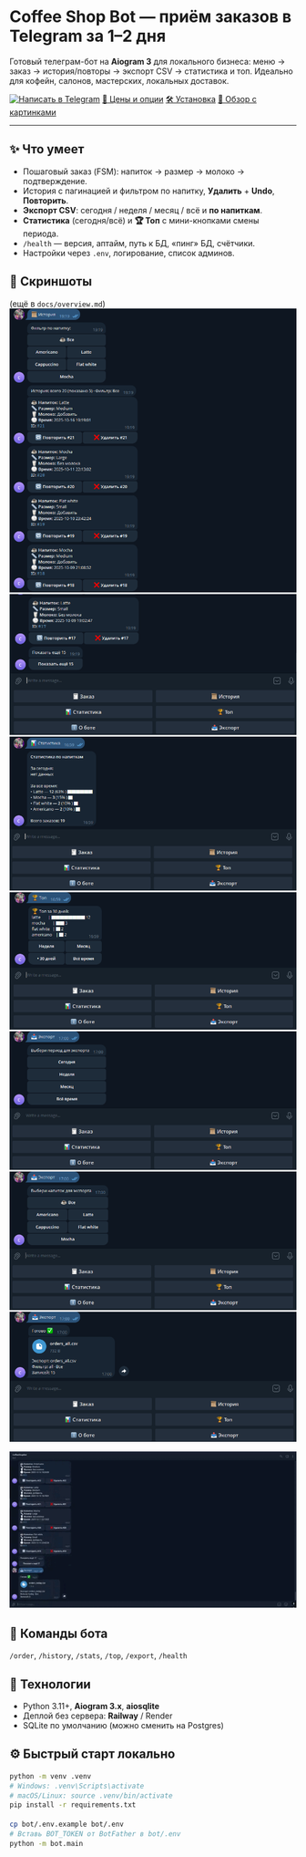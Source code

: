 # Coffee Shop Bot — приём заказов в Telegram за 1–2 дня

Готовый телеграм-бот на **Aiogram 3** для локального бизнеса: меню → заказ → история/повторы → экспорт CSV → статистика и топ. Идеально для кофейн, салонов, мастерских, локальных доставок.

[![Написать в Telegram](https://img.shields.io/badge/Написать%20в%20Telegram-2CA5E0?logo=telegram&logoColor=white)](https://t.me/yaroksirok) 
[💸 Цены и опции](docs/pricing.md) 
[🛠 Установка](docs/install.md) 
[👀 Обзор с картинками](docs/overview.md)

---

## ✨ Что умеет
- Пошаговый заказ (FSM): напиток → размер → молоко → подтверждение.
- История с пагинацией и фильтром по напитку, **Удалить** + **Undo**, **Повторить**.
- **Экспорт CSV**: сегодня / неделя / месяц / всё и **по напиткам**.
- **Статистика** (сегодня/всё) и **🏆 Топ** с мини-кнопками смены периода.
- `/health` — версия, аптайм, путь к БД, «пинг» БД, счётчики.
- Настройки через `.env`, логирование, список админов.

## 🧪 Скриншоты
(ещё в `docs/overview.md`)
![История1](docs/img/history1.png)
![История2](docs/img/history2.png)
![Статистика](docs/img/stats.png)
![Топ](docs/img/top.png)
![Экспорт1](docs/img/export1.png)
![Экспорт2](docs/img/export2.png)
![Экспорт3](docs/img/export3.png)

<p align="center">
  <img src="docs/img/demo.gif" alt="Demo" width="720">
</p>


## 🧰 Команды бота
`/order`, `/history`, `/stats`, `/top`, `/export`, `/health`

## 🧩 Технологии
- Python 3.11+, **Aiogram 3.x**, **aiosqlite**
- Деплой без сервера: **Railway** / Render
- SQLite по умолчанию (можно сменить на Postgres)

## ⚙️ Быстрый старт локально
```bash
python -m venv .venv
# Windows: .venv\Scripts\activate
# macOS/Linux: source .venv/bin/activate
pip install -r requirements.txt

cp bot/.env.example bot/.env
# Вставь BOT_TOKEN от BotFather в bot/.env
python -m bot.main
